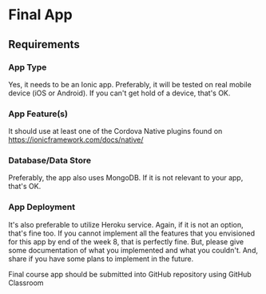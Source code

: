 # Final App

## Requirements

### App Type
Yes, it needs to be an Ionic app. Preferably, it will be tested on real mobile device (iOS or Android). If you can't get hold of a device, that's OK. 

### App Feature(s)
It should use at least one of the Cordova Native plugins found on https://ionicframework.com/docs/native/ 

### Database/Data Store
Preferably, the app also uses MongoDB. If it is not relevant to your app, that's OK.

### App Deployment
It's also preferable to utilize Heroku service. Again, if it is not an option, that's fine too.
If you cannot implement all the features that you envisioned for this app by end of the week 8, that is perfectly fine. But, please give some documentation of what you implemented and what you couldn't. And, share if you have some plans to implement in the future. 

Final course app should be submitted into GitHub repository using GitHub Classroom 

